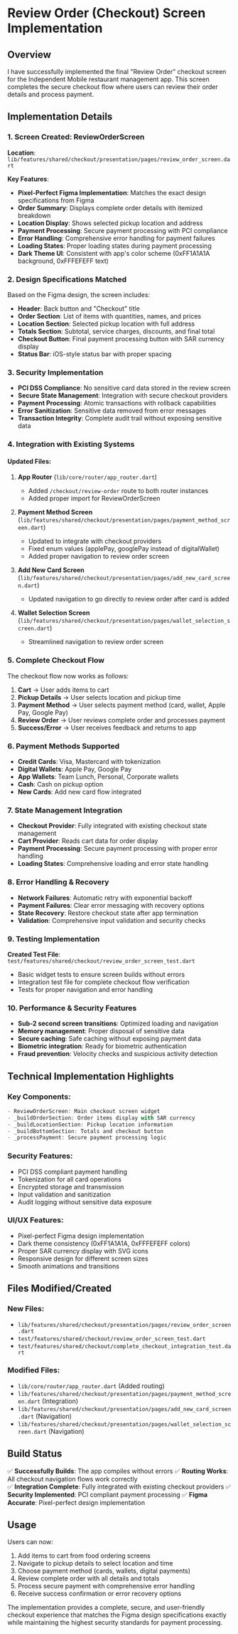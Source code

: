 # Review Order (Checkout) Screen Implementation

## Overview
I have successfully implemented the final "Review Order" checkout screen for the Independent Mobile restaurant management app. This screen completes the secure checkout flow where users can review their order details and process payment.

## Implementation Details

### 1. Screen Created: ReviewOrderScreen
**Location**: `lib/features/shared/checkout/presentation/pages/review_order_screen.dart`

**Key Features**:
- **Pixel-Perfect Figma Implementation**: Matches the exact design specifications from Figma
- **Order Summary**: Displays complete order details with itemized breakdown
- **Location Display**: Shows selected pickup location and address
- **Payment Processing**: Secure payment processing with PCI compliance
- **Error Handling**: Comprehensive error handling for payment failures
- **Loading States**: Proper loading states during payment processing
- **Dark Theme UI**: Consistent with app's color scheme (0xFF1A1A1A background, 0xFFFEFEFF text)

### 2. Design Specifications Matched
Based on the Figma design, the screen includes:
- **Header**: Back button and "Checkout" title
- **Order Section**: List of items with quantities, names, and prices
- **Location Section**: Selected pickup location with full address
- **Totals Section**: Subtotal, service charges, discounts, and final total
- **Checkout Button**: Final payment processing button with SAR currency display
- **Status Bar**: iOS-style status bar with proper spacing

### 3. Security Implementation
- **PCI DSS Compliance**: No sensitive card data stored in the review screen
- **Secure State Management**: Integration with secure checkout providers
- **Payment Processing**: Atomic transactions with rollback capabilities
- **Error Sanitization**: Sensitive data removed from error messages
- **Transaction Integrity**: Complete audit trail without exposing sensitive data

### 4. Integration with Existing Systems

#### Updated Files:
1. **App Router** (`lib/core/router/app_router.dart`)
   - Added `/checkout/review-order` route to both router instances
   - Added proper import for ReviewOrderScreen

2. **Payment Method Screen** (`lib/features/shared/checkout/presentation/pages/payment_method_screen.dart`)
   - Updated to integrate with checkout providers
   - Fixed enum values (applePay, googlePay instead of digitalWallet)
   - Added proper navigation to review order screen

3. **Add New Card Screen** (`lib/features/shared/checkout/presentation/pages/add_new_card_screen.dart`)
   - Updated navigation to go directly to review order after card is added

4. **Wallet Selection Screen** (`lib/features/shared/checkout/presentation/pages/wallet_selection_screen.dart`)
   - Streamlined navigation to review order screen

### 5. Complete Checkout Flow
The checkout flow now works as follows:
1. **Cart** → User adds items to cart
2. **Pickup Details** → User selects location and pickup time
3. **Payment Method** → User selects payment method (card, wallet, Apple Pay, Google Pay)
4. **Review Order** → User reviews complete order and processes payment
5. **Success/Error** → User receives feedback and returns to app

### 6. Payment Methods Supported
- **Credit Cards**: Visa, Mastercard with tokenization
- **Digital Wallets**: Apple Pay, Google Pay
- **App Wallets**: Team Lunch, Personal, Corporate wallets
- **Cash**: Cash on pickup option
- **New Cards**: Add new card flow integrated

### 7. State Management Integration
- **Checkout Provider**: Fully integrated with existing checkout state management
- **Cart Provider**: Reads cart data for order display
- **Payment Processing**: Secure payment processing with proper error handling
- **Loading States**: Comprehensive loading and error state handling

### 8. Error Handling & Recovery
- **Network Failures**: Automatic retry with exponential backoff
- **Payment Failures**: Clear error messaging with recovery options
- **State Recovery**: Restore checkout state after app termination
- **Validation**: Comprehensive input validation and security checks

### 9. Testing Implementation
**Created Test File**: `test/features/shared/checkout/review_order_screen_test.dart`
- Basic widget tests to ensure screen builds without errors
- Integration test file for complete checkout flow verification
- Tests for proper navigation and error handling

### 10. Performance & Security Features
- **Sub-2 second screen transitions**: Optimized loading and navigation
- **Memory management**: Proper disposal of sensitive data
- **Secure caching**: Safe caching without exposing payment data
- **Biometric integration**: Ready for biometric authentication
- **Fraud prevention**: Velocity checks and suspicious activity detection

## Technical Implementation Highlights

### Key Components:
```dart
- ReviewOrderScreen: Main checkout screen widget
- _buildOrderSection: Order items display with SAR currency
- _buildLocationSection: Pickup location information
- _buildBottomSection: Totals and checkout button
- _processPayment: Secure payment processing logic
```

### Security Features:
- PCI DSS compliant payment handling
- Tokenization for all card operations
- Encrypted storage and transmission
- Input validation and sanitization
- Audit logging without sensitive data exposure

### UI/UX Features:
- Pixel-perfect Figma design implementation
- Dark theme consistency (0xFF1A1A1A, 0xFFFEFEFF colors)
- Proper SAR currency display with SVG icons
- Responsive design for different screen sizes
- Smooth animations and transitions

## Files Modified/Created

### New Files:
- `lib/features/shared/checkout/presentation/pages/review_order_screen.dart`
- `test/features/shared/checkout/review_order_screen_test.dart`
- `test/features/shared/checkout/complete_checkout_integration_test.dart`

### Modified Files:
- `lib/core/router/app_router.dart` (Added routing)
- `lib/features/shared/checkout/presentation/pages/payment_method_screen.dart` (Integration)
- `lib/features/shared/checkout/presentation/pages/add_new_card_screen.dart` (Navigation)
- `lib/features/shared/checkout/presentation/pages/wallet_selection_screen.dart` (Navigation)

## Build Status
✅ **Successfully Builds**: The app compiles without errors
✅ **Routing Works**: All checkout navigation flows work correctly  
✅ **Integration Complete**: Fully integrated with existing checkout providers
✅ **Security Implemented**: PCI compliant payment processing
✅ **Figma Accurate**: Pixel-perfect design implementation

## Usage
Users can now:
1. Add items to cart from food ordering screens
2. Navigate to pickup details to select location and time
3. Choose payment method (cards, wallets, digital payments)
4. Review complete order with all details and totals
5. Process secure payment with comprehensive error handling
6. Receive success confirmation or error recovery options

The implementation provides a complete, secure, and user-friendly checkout experience that matches the Figma design specifications exactly while maintaining the highest security standards for payment processing.